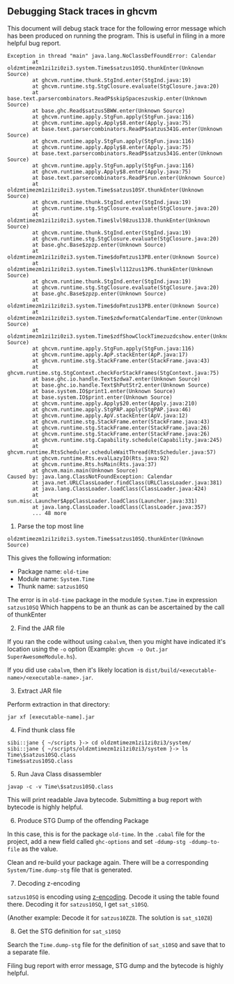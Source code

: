 ## Debugging Stack traces in ghcvm

This document will debug stack trace for the following error message
which has been produced on running the program. This is useful in
filing in a more helpful bug report.

``` shell
Exception in thread "main" java.lang.NoClassDefFoundError: Calendar
        at oldzmtimezm1zi1zi0zi3.system.Time$satzus10SQ.thunkEnter(Unknown Source)
        at ghcvm.runtime.thunk.StgInd.enter(StgInd.java:19)
        at ghcvm.runtime.stg.StgClosure.evaluate(StgClosure.java:20)
        at base.text.parsercombinators.ReadP$skipSpaceszuskip.enter(Unknown Source)
        at base.ghc.Read$satzus5BWW.enter(Unknown Source)
        at ghcvm.runtime.apply.StgFun.apply(StgFun.java:116)
        at ghcvm.runtime.apply.Apply$8.enter(Apply.java:75)
        at base.text.parsercombinators.ReadP$satzus341G.enter(Unknown Source)
        at ghcvm.runtime.apply.StgFun.apply(StgFun.java:116)
        at ghcvm.runtime.apply.Apply$8.enter(Apply.java:75)
        at base.text.parsercombinators.ReadP$satzus341G.enter(Unknown Source)
        at ghcvm.runtime.apply.StgFun.apply(StgFun.java:116)
        at ghcvm.runtime.apply.Apply$8.enter(Apply.java:75)
        at base.text.parsercombinators.ReadP$run.enter(Unknown Source)
        at oldzmtimezm1zi1zi0zi3.system.Time$satzus10SY.thunkEnter(Unknown Source)
        at ghcvm.runtime.thunk.StgInd.enter(StgInd.java:19)
        at ghcvm.runtime.stg.StgClosure.evaluate(StgClosure.java:20)
        at oldzmtimezm1zi1zi0zi3.system.Time$lvl98zus13J8.thunkEnter(Unknown Source)
        at ghcvm.runtime.thunk.StgInd.enter(StgInd.java:19)
        at ghcvm.runtime.stg.StgClosure.evaluate(StgClosure.java:20)
        at base.ghc.Base$zpzp.enter(Unknown Source)
        at oldzmtimezm1zi1zi0zi3.system.Time$doFmtzus13PB.enter(Unknown Source)
        at oldzmtimezm1zi1zi0zi3.system.Time$lvl112zus13P6.thunkEnter(Unknown Source)
        at ghcvm.runtime.thunk.StgInd.enter(StgInd.java:19)
        at ghcvm.runtime.stg.StgClosure.evaluate(StgClosure.java:20)
        at base.ghc.Base$zpzp.enter(Unknown Source)
        at oldzmtimezm1zi1zi0zi3.system.Time$doFmtzus13PB.enter(Unknown Source)
        at oldzmtimezm1zi1zi0zi3.system.Time$zdwformatCalendarTime.enter(Unknown Source)
        at oldzmtimezm1zi1zi0zi3.system.Time$zdfShowClockTimezuzdcshow.enter(Unknown Source)
        at ghcvm.runtime.apply.StgFun.apply(StgFun.java:116)
        at ghcvm.runtime.apply.ApP.stackEnter(ApP.java:17)
        at ghcvm.runtime.stg.StackFrame.enter(StackFrame.java:43)
        at ghcvm.runtime.stg.StgContext.checkForStackFrames(StgContext.java:75)
        at base.ghc.io.handle.Text$zdwa7.enter(Unknown Source)
        at base.ghc.io.handle.Text$hPutStr2.enter(Unknown Source)
        at base.system.IO$print1.enter(Unknown Source)
        at base.system.IO$print.enter(Unknown Source)
        at ghcvm.runtime.apply.Apply$20.enter(Apply.java:210)
        at ghcvm.runtime.apply.StgPAP.apply(StgPAP.java:46)
        at ghcvm.runtime.apply.ApV.stackEnter(ApV.java:12)
        at ghcvm.runtime.stg.StackFrame.enter(StackFrame.java:43)
        at ghcvm.runtime.stg.StackFrame.enter(StackFrame.java:26)
        at ghcvm.runtime.stg.StackFrame.enter(StackFrame.java:26)
        at ghcvm.runtime.stg.Capability.schedule(Capability.java:245)
        at ghcvm.runtime.RtsScheduler.scheduleWaitThread(RtsScheduler.java:57)
        at ghcvm.runtime.Rts.evalLazyIO(Rts.java:92)
        at ghcvm.runtime.Rts.hsMain(Rts.java:37)
        at ghcvm.main.main(Unknown Source)
Caused by: java.lang.ClassNotFoundException: Calendar
        at java.net.URLClassLoader.findClass(URLClassLoader.java:381)
        at java.lang.ClassLoader.loadClass(ClassLoader.java:424)
        at sun.misc.Launcher$AppClassLoader.loadClass(Launcher.java:331)
        at java.lang.ClassLoader.loadClass(ClassLoader.java:357)
        ... 48 more
```

1. Parse the top most line

``` shell
oldzmtimezm1zi1zi0zi3.system.Time$satzus10SQ.thunkEnter(Unknown Source)
```

This gives the following information:

* Package name: `old-time`
* Module name: `System.Time`
* Thunk name: `satzus10SQ`

The error is in `old-time` package in the module `System.Time` in
expression `satzus10SQ` Which happens to be an thunk as can be
ascertained by the call of thunkEnter

2. Find the JAR file

If you ran the code without using `cabalvm`, then you might have
indicated it's location using the `-o` option (Example: `ghcvm -o
Out.jar SuperAwesomeModule.hs`).

If you did use `cabalvm`, then it's likely location is
`dist/build/<executable-name>/<executable-name>.jar`.

3. Extract JAR file

Perform extraction in that directory:

```shell
jar xf [executable-name].jar
```

4. Find thunk class file

``` shell
sibi::jane { ~/scripts }-> cd oldzmtimezm1zi1zi0zi3/system/
sibi::jane { ~/scripts/oldzmtimezm1zi1zi0zi3/system }-> ls Time\$satzus10SQ.class
Time$satzus10SQ.class
```

5. Run Java Class disassembler

``` shell
javap -c -v Time\$satzus10SQ.class
```

This will print readable Java bytecode. Submitting a bug report with bytecode
is highly helpful.

6. Produce STG Dump of the offending Package

In this case, this is for the package `old-time`. In the `.cabal` file
for the project, add a new field called `ghc-options` and set
`-ddump-stg -ddump-to-file` as the value.

Clean and re-build your package again. There will be a corresponding
`System/Time.dump-stg` file that is generated.

7. Decoding z-encoding

`satzus10SQ` is encoding using
[z-encoding](https://ghc.haskell.org/trac/ghc/wiki/Commentary/Compiler/SymbolNames). Decode
it using the table found there. Decoding it for `satzus10SQ`, I get `sat_s10SQ`.

(Another example: Decode it for `satzus10ZZ8`. The solution is `sat_s10Z8`)

8. Get the STG definition for `sat_s10SQ`

Search the `Time.dump-stg` file for the definition of `sat_s10SQ` and
save that to a separate file.

Filing bug report with error message, STG dump and the bytecode is
highly helpful.
